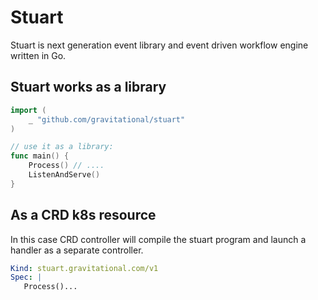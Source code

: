 # Stuart

Stuart is next generation event library and event driven
workflow engine written in Go.

## Stuart works as a library

```go
import (
	_ "github.com/gravitational/stuart"
)

// use it as a library:
func main() {
	Process() // ....
	ListenAndServe()
}
```

## As a CRD k8s resource

In this case CRD controller will compile the stuart program
and launch a handler as a separate controller.

```yaml
Kind: stuart.gravitational.com/v1
Spec: |
   Process()...
```
